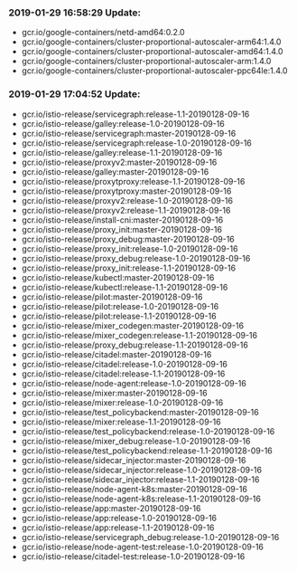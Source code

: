 ### 2019-01-29 16:58:29 Update:

- gcr.io/google-containers/netd-amd64:0.2.0
- gcr.io/google-containers/cluster-proportional-autoscaler-arm64:1.4.0
- gcr.io/google-containers/cluster-proportional-autoscaler-amd64:1.4.0
- gcr.io/google-containers/cluster-proportional-autoscaler-arm:1.4.0
- gcr.io/google-containers/cluster-proportional-autoscaler-ppc64le:1.4.0
### 2019-01-29 17:04:52 Update:

- gcr.io/istio-release/servicegraph:release-1.1-20190128-09-16
- gcr.io/istio-release/galley:release-1.0-20190128-09-16
- gcr.io/istio-release/servicegraph:master-20190128-09-16
- gcr.io/istio-release/servicegraph:release-1.0-20190128-09-16
- gcr.io/istio-release/galley:release-1.1-20190128-09-16
- gcr.io/istio-release/proxyv2:master-20190128-09-16
- gcr.io/istio-release/galley:master-20190128-09-16
- gcr.io/istio-release/proxytproxy:release-1.1-20190128-09-16
- gcr.io/istio-release/proxytproxy:master-20190128-09-16
- gcr.io/istio-release/proxyv2:release-1.0-20190128-09-16
- gcr.io/istio-release/proxyv2:release-1.1-20190128-09-16
- gcr.io/istio-release/install-cni:master-20190128-09-16
- gcr.io/istio-release/proxy_init:master-20190128-09-16
- gcr.io/istio-release/proxy_debug:master-20190128-09-16
- gcr.io/istio-release/proxy_init:release-1.0-20190128-09-16
- gcr.io/istio-release/proxy_debug:release-1.0-20190128-09-16
- gcr.io/istio-release/proxy_init:release-1.1-20190128-09-16
- gcr.io/istio-release/kubectl:master-20190128-09-16
- gcr.io/istio-release/kubectl:release-1.1-20190128-09-16
- gcr.io/istio-release/pilot:master-20190128-09-16
- gcr.io/istio-release/pilot:release-1.0-20190128-09-16
- gcr.io/istio-release/pilot:release-1.1-20190128-09-16
- gcr.io/istio-release/mixer_codegen:master-20190128-09-16
- gcr.io/istio-release/mixer_codegen:release-1.1-20190128-09-16
- gcr.io/istio-release/proxy_debug:release-1.1-20190128-09-16
- gcr.io/istio-release/citadel:master-20190128-09-16
- gcr.io/istio-release/citadel:release-1.0-20190128-09-16
- gcr.io/istio-release/citadel:release-1.1-20190128-09-16
- gcr.io/istio-release/node-agent:release-1.0-20190128-09-16
- gcr.io/istio-release/mixer:master-20190128-09-16
- gcr.io/istio-release/mixer:release-1.0-20190128-09-16
- gcr.io/istio-release/test_policybackend:master-20190128-09-16
- gcr.io/istio-release/mixer:release-1.1-20190128-09-16
- gcr.io/istio-release/test_policybackend:release-1.0-20190128-09-16
- gcr.io/istio-release/mixer_debug:release-1.0-20190128-09-16
- gcr.io/istio-release/test_policybackend:release-1.1-20190128-09-16
- gcr.io/istio-release/sidecar_injector:master-20190128-09-16
- gcr.io/istio-release/sidecar_injector:release-1.0-20190128-09-16
- gcr.io/istio-release/sidecar_injector:release-1.1-20190128-09-16
- gcr.io/istio-release/node-agent-k8s:master-20190128-09-16
- gcr.io/istio-release/node-agent-k8s:release-1.1-20190128-09-16
- gcr.io/istio-release/app:master-20190128-09-16
- gcr.io/istio-release/app:release-1.0-20190128-09-16
- gcr.io/istio-release/app:release-1.1-20190128-09-16
- gcr.io/istio-release/servicegraph_debug:release-1.0-20190128-09-16
- gcr.io/istio-release/node-agent-test:release-1.0-20190128-09-16
- gcr.io/istio-release/citadel-test:release-1.0-20190128-09-16
